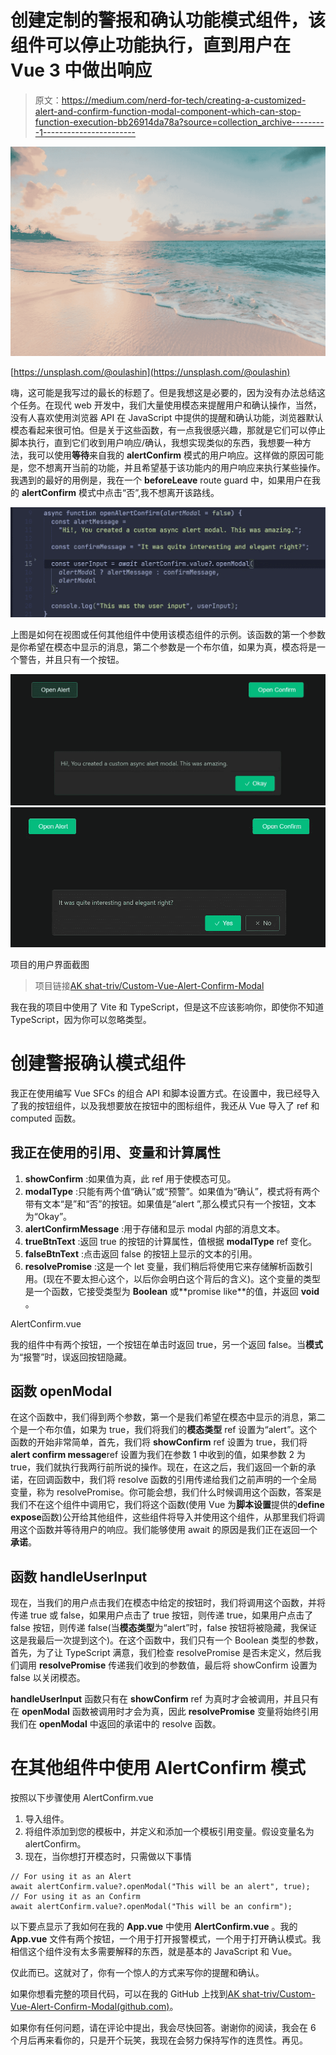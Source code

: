 # 创建定制的警报和确认功能模式组件，该组件可以停止功能执行，直到用户在 Vue 3 中做出响应

> 原文：<https://medium.com/nerd-for-tech/creating-a-customized-alert-and-confirm-function-modal-component-which-can-stop-function-execution-bb26914da78a?source=collection_archive---------1----------------------->

![](img/84c62d33ca853d179cf731adfd6e73fa.png)

[https://unsplash.com/@oulashin](https://unsplash.com/@oulashin)

嗨，这可能是我写过的最长的标题了。但是我想这是必要的，因为没有办法总结这个任务。在现代 web 开发中，我们大量使用模态来提醒用户和确认操作，当然，没有人喜欢使用浏览器 API 在 JavaScript 中提供的提醒和确认功能，浏览器默认模态看起来很可怕。但是关于这些函数，有一点我很感兴趣，那就是它们可以停止脚本执行，直到它们收到用户响应/确认，我想实现类似的东西，我想要一种方法，我可以使用**等待**来自我的 **alertConfirm** 模式的用户响应。这样做的原因可能是，您不想离开当前的功能，并且希望基于该功能内的用户响应来执行某些操作。我遇到的最好的用例是，我在一个 **beforeLeave** route guard 中，如果用户在我的 **alertConfirm** 模式中点击“否”,我不想离开该路线。

![](img/c6b3e4aa9a59d5de4a916a1262b530f5.png)

上图是如何在视图或任何其他组件中使用该模态组件的示例。该函数的第一个参数是你希望在模态中显示的消息，第二个参数是一个布尔值，如果为真，模态将是一个警告，并且只有一个按钮。

![](img/fbf4f7f3b7ecb181d29a9de79f9cc40a.png)![](img/bcdd32936cdfaca01fb6aa33d3760cb6.png)

项目的用户界面截图

> 项目链接[AK shat-triv/Custom-Vue-Alert-Confirm-Modal](https://github.com/akshat-triv/Custom-Vue-Alert-Confirm-Modal)

我在我的项目中使用了 Vite 和 TypeScript，但是这不应该影响你，即使你不知道 TypeScript，因为你可以忽略类型。

# 创建警报确认模式组件

我正在使用编写 Vue SFCs 的组合 API 和脚本设置方式。在设置中，我已经导入了我的按钮组件，以及我想要放在按钮中的图标组件，我还从 Vue 导入了 ref 和 computed 函数。

## 我正在使用的引用、变量和计算属性

1.  **showConfirm** :如果值为真，此 ref 用于使模态可见。
2.  **modalType** :只能有两个值“确认”或“预警”。如果值为“确认”，模式将有两个带有文本“是”和“否”的按钮。如果值是“alert ”,那么模式只有一个按钮，文本为“Okay”。
3.  **alertConfirmMessage** :用于存储和显示 modal 内部的消息文本。
4.  **trueBtnText** :返回 true 的按钮的计算属性，值根据 **modalType** ref 变化。
5.  **falseBtnText** :点击返回 false 的按钮上显示的文本的引用。
6.  **resolvePromise** :这是一个 let 变量，我们稍后将使用它来存储解析函数引用。(现在不要太担心这个，以后你会明白这个背后的含义)。这个变量的类型是一个函数，它接受类型为 **Boolean** 或**promise like<Boolean>**的值，并返回 **void** 。

AlertConfirm.vue

我的组件中有两个按钮，一个按钮在单击时返回 true，另一个返回 false。当**模式**为“报警”时，误返回按钮隐藏。

## **函数 openModal**

在这个函数中，我们得到两个参数，第一个是我们希望在模态中显示的消息，第二个是一个布尔值，如果为 true，我们将我们的**模态类型** ref 设置为“alert”。这个函数的开始非常简单，首先，我们将 **showConfirm** ref 设置为 true，我们将**alert confirm message**ref 设置为我们在参数 1 中收到的值，如果参数 2 为 true，我们就执行我两行前所说的操作。现在，在这之后，我们返回一个新的承诺，在回调函数中，我们将 resolve 函数的引用传递给我们之前声明的一个全局变量，称为 resolvePromise。你可能会想，我们什么时候调用这个函数，答案是我们不在这个组件中调用它，我们将这个函数(使用 Vue 为**脚本设置**提供的**define expose**函数)公开给其他组件，这些组件将导入并使用这个组件，从那里我们将调用这个函数并等待用户的响应。我们能够使用 await 的原因是我们正在返回一个**承诺**。

## 函数 handleUserInput

现在，当我们的用户点击我们在模态中给定的按钮时，我们将调用这个函数，并将传递 true 或 false，如果用户点击了 true 按钮，则传递 true，如果用户点击了 false 按钮，则传递 false(当**模态类型**为“alert”时，false 按钮将被隐藏，我保证这是我最后一次提到这个)。在这个函数中，我们只有一个 Boolean 类型的参数，首先，为了让 TypeScript 满意，我们检查 resolvePromise 是否未定义，然后我们调用 **resolvePromise** 传递我们收到的参数值，最后将 showConfirm 设置为 false 以关闭模态。

**handleUserInput** 函数只有在 **showConfirm** ref 为真时才会被调用，并且只有在 **openModal** 函数被调用时才会为真，因此 **resolvePromise** 变量将始终引用我们在 **openModal** 中返回的承诺中的 resolve 函数。

# 在其他组件中使用 AlertConfirm 模式

按照以下步骤使用 AlertConfirm.vue

1.  导入组件。
2.  将组件添加到您的模板中，并定义和添加一个模板引用变量。假设变量名为 alertConfirm。
3.  现在，当你想打开模态时，只需做以下事情

```
// For using it as an Alert
await alertConfirm.value?.openModal("This will be an alert", true);
// For using it as an Confirm
await alertConfirm.value?.openModal("This will be an confirm");
```

以下要点显示了我如何在我的 **App.vue** 中使用 **AlertConfirm.vue** 。我的 **App.vue** 文件有两个按钮，一个用于打开报警模式，一个用于打开确认模式。我相信这个组件没有太多需要解释的东西，就是基本的 JavaScript 和 Vue。

仅此而已。这就对了，你有一个惊人的方式来写你的提醒和确认。

如果你想看完整的项目代码，可以在我的 GitHub 上找到[AK shat-triv/Custom-Vue-Alert-Confirm-Modal(github.com)](https://github.com/akshat-triv/Custom-Vue-Alert-Confirm-Modal)。

如果你有任何问题，请在评论中提出，我会尽快回答。谢谢你的阅读，我会在 6 个月后再来看你的，只是开个玩笑，我现在会努力保持写作的连贯性。再见。